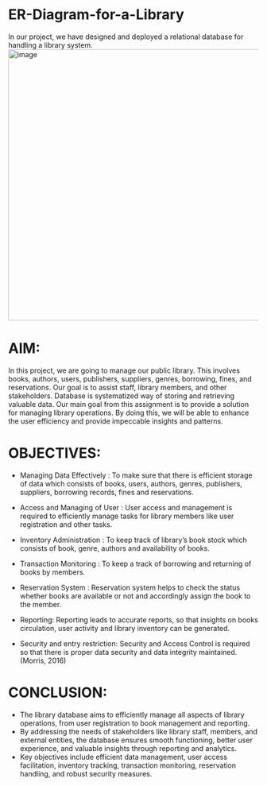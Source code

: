 # ER-Diagram-for-a-Library
In our project, we have designed and deployed a relational database for handling a library system.
<img width="775" height="546" alt="image" src="https://github.com/user-attachments/assets/2ab4c13d-8f41-4bbf-8cd1-6767612a71ec" />


# AIM:                                                                                                                                                        
In this project, we are going to manage our public library. This involves books, authors, users, publishers, suppliers, genres, borrowing, fines, and reservations. Our goal is to assist staff, library members, and other stakeholders. Database is systematized way of storing and retrieving valuable data. Our main goal from this assignment is to provide a solution for managing library operations. By doing this, we will be able to enhance the user efficiency and provide impeccable insights and patterns. 

# OBJECTIVES: 
 - Managing Data Effectively : To make sure that there is efficient storage of data which consists of books, users, authors, genres, publishers, suppliers, borrowing records, fines and reservations.                                                                                                                                  
 - Access and Managing of User : User access and management is required to efficiently manage tasks for library members like user registration and other tasks.                                                                                                                                                                      
 - Inventory Administration : To keep track of library’s book stock which consists of book, genre, authors and availability of books.

 - Transaction Monitoring : To keep a track of borrowing and returning of books by members.                                                                                                                             
 - Reservation System : Reservation system helps to check the status whether books are available or not and accordingly assign the book to the member.

 - Reporting: Reporting leads to accurate reports, so that insights on books circulation, user activity and library inventory can be generated.
 
 - Security and entry restriction: Security and Access Control is required so that there is proper data security and data integrity maintained. (Morris, 2016)

# CONCLUSION:
 - The library database aims to efficiently manage all aspects of library operations, from user registration to book management and reporting.
 - By addressing the needs of stakeholders like library staff, members, and external entities, the database ensures smooth functioning, better user experience, and valuable insights through reporting and analytics. 
 - Key objectives include efficient data management, user access facilitation, inventory tracking, transaction monitoring, reservation handling, and robust security measures.  


